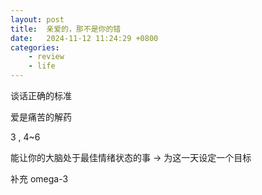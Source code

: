 ```yaml
---
layout: post
title:  亲爱的，那不是你的错
date:   2024-11-12 11:24:29 +0800
categories: 
    - review
    - life
---
```


谈话正确的标准

爱是痛苦的解药

3 , 4~6

能让你的大脑处于最佳情绪状态的事 -> 为这一天设定一个目标

补充 omega-3